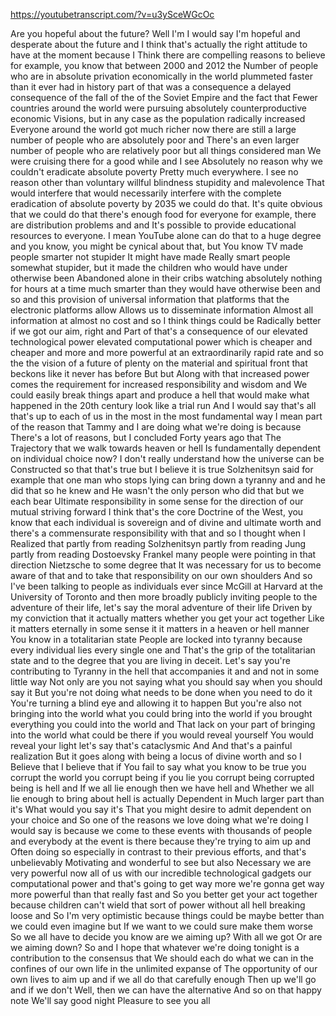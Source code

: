 https://youtubetranscript.com/?v=u3ySceWGcOc

 Are you hopeful about the future? Well I'm I would say I'm hopeful and desperate about the future and I think that's actually the right attitude to have at the moment because I Think there are compelling reasons to believe for example, you know that between 2000 and 2012 the Number of people who are in absolute privation economically in the world plummeted faster than it ever had in history part of that was a consequence a delayed consequence of the fall of the of the Soviet Empire and the fact that Fewer countries around the world were pursuing absolutely counterproductive economic Visions, but in any case as the population radically increased Everyone around the world got much richer now there are still a large number of people who are absolutely poor and There's an even larger number of people who are relatively poor but all things considered man We were cruising there for a good while and I see Absolutely no reason why we couldn't eradicate absolute poverty Pretty much everywhere. I see no reason other than voluntary willful blindness stupidity and malevolence That would interfere that would necessarily interfere with the complete eradication of absolute poverty by 2035 we could do that. It's quite obvious that we could do that there's enough food for everyone for example, there are distribution problems and and It's possible to provide educational resources to everyone. I mean YouTube alone can do that to a huge degree and you know, you might be cynical about that, but You know TV made people smarter not stupider It might have made Really smart people somewhat stupider, but it made the children who would have under otherwise been Abandoned alone in their cribs watching absolutely nothing for hours at a time much smarter than they would have otherwise been and so and this provision of universal information that platforms that the electronic platforms allow Allows us to disseminate information Almost all information at almost no cost and so I think things could be Radically better if we got our aim, right and Part of that's a consequence of our elevated technological power elevated computational power which is cheaper and cheaper and more and more powerful at an extraordinarily rapid rate and so the the vision of a future of plenty on the material and spiritual front that beckons like it never has before But but Along with that increased power comes the requirement for increased responsibility and wisdom and We could easily break things apart and produce a hell that would make what happened in the 20th century look like a trial run And I would say that's all that's up to each of us in the most in the most fundamental way I mean part of the reason that Tammy and I are doing what we're doing is because There's a lot of reasons, but I concluded Forty years ago that The Trajectory that we walk towards heaven or hell Is fundamentally dependent on individual choice now? I don't really understand how the universe can be Constructed so that that's true but I believe it is true Solzhenitsyn said for example that one man who stops lying can bring down a tyranny and and he did that so he knew and He wasn't the only person who did that but we each bear Ultimate responsibility in some sense for the direction of our mutual striving forward I think that's the core Doctrine of the West, you know that each individual is sovereign and of divine and ultimate worth and there's a commensurate responsibility with that and so I thought when I Realized that partly from reading Solzhenitsyn partly from reading Jung partly from reading Dostoevsky Frankel many people were pointing in that direction Nietzsche to some degree that It was necessary for us to become aware of that and to take that responsibility on our own shoulders And so I've been talking to people as individuals ever since McGill at Harvard at the University of Toronto and then more broadly publicly inviting people to the adventure of their life, let's say the moral adventure of their life Driven by my conviction that it actually matters whether you get your act together Like it matters eternally in some sense it it matters in a heaven or hell manner You know in a totalitarian state People are locked into tyranny because every individual lies every single one and That's the grip of the totalitarian state and to the degree that you are living in deceit. Let's say you're contributing to Tyranny in the hell that accompanies it and and not in some little way Not only are you not saying what you should say when you should say it But you're not doing what needs to be done when you need to do it You're turning a blind eye and allowing it to happen But you're also not bringing into the world what you could bring into the world if you brought everything you could into the world and That lack on your part of bringing into the world what could be there if you would reveal yourself You would reveal your light let's say that's cataclysmic And And that's a painful realization But it goes along with being a locus of divine worth and so I Believe that I believe that if You fail to say what you know to be true you corrupt the world you corrupt being if you lie you corrupt being corrupted being is hell and If we all lie enough then we have hell and Whether we all lie enough to bring about hell is actually Dependent in Much larger part than it's What would you say it's That you might desire to admit dependent on your choice and So one of the reasons we love doing what we're doing I would say is because we come to these events with thousands of people and everybody at the event is there because they're trying to aim up and Often doing so especially in contrast to their previous efforts, and that's unbelievably Motivating and wonderful to see but also Necessary we are very powerful now all of us with our incredible technological gadgets our computational power and that's going to get way more we're gonna get way more powerful than that really fast and So you better get your act together because children can't wield that sort of power without all hell breaking loose and So I'm very optimistic because things could be maybe better than we could even imagine but If we want to we could sure make them worse So we all have to decide you know are we aiming up? With all we got Or are we aiming down? So and I hope that whatever we're doing tonight is a contribution to the consensus that We should each do what we can in the confines of our own life in the unlimited expanse of The opportunity of our own lives to aim up and if we all do that carefully enough Then up we'll go and if we don't Well, then we can have the alternative And so on that happy note We'll say good night Pleasure to see you all